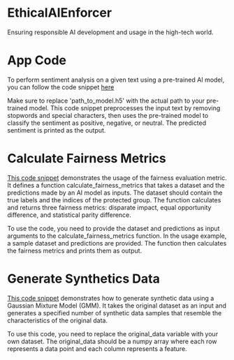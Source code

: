 # EthicalAIEnforcer
Ensuring responsible AI development and usage in the high-tech world.

# App Code 

To perform sentiment analysis on a given text using a pre-trained AI model, you can follow the code snippet [here](app.py) 

Make sure to replace 'path_to_model.h5' with the actual path to your pre-trained model. This code snippet preprocesses the input text by removing stopwords and special characters, then uses the pre-trained model to classify the sentiment as positive, negative, or neutral. The predicted sentiment is printed as the output.

# Calculate Fairness Metrics

[This code snippet](calculate_fairness_metrics.py) demonstrates the usage of the fairness evaluation metric. It defines a function calculate_fairness_metrics that takes a dataset and the predictions made by an AI model as inputs. The dataset should contain the true labels and the indices of the protected group. The function calculates and returns three fairness metrics: disparate impact, equal opportunity difference, and statistical parity difference.

To use the code, you need to provide the dataset and predictions as input arguments to the calculate_fairness_metrics function. In the usage example, a sample dataset and predictions are provided. The function then calculates the fairness metrics and prints them as output.

# Generate Synthetics Data 

[This code snippet](generate_synthetic_data.py) demonstrates how to generate synthetic data using a Gaussian Mixture Model (GMM). It takes the original dataset as an input and generates a specified number of synthetic data samples that resemble the characteristics of the original data.

To use this code, you need to replace the original_data variable with your own dataset. The original_data should be a numpy array where each row represents a data point and each column represents a feature.

